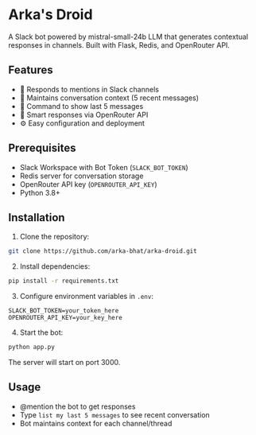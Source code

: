 # Arka's Droid

A Slack bot powered by mistral-small-24b LLM that generates contextual responses in channels. Built with Flask, Redis, and OpenRouter API.

## Features

-   🤖 Responds to mentions in Slack channels
-   💾 Maintains conversation context (5 recent messages)
-   📜 Command to show last 5 messages
-   🧠 Smart responses via OpenRouter API
-   ⚙️ Easy configuration and deployment

## Prerequisites

-   Slack Workspace with Bot Token (`SLACK_BOT_TOKEN`)
-   Redis server for conversation storage
-   OpenRouter API key (`OPENROUTER_API_KEY`)
-   Python 3.8+

## Installation

1. Clone the repository:

```bash
git clone https://github.com/arka-bhat/arka-droid.git
```

2. Install dependencies:

```bash
pip install -r requirements.txt
```

3. Configure environment variables in `.env`:

```env
SLACK_BOT_TOKEN=your_token_here
OPENROUTER_API_KEY=your_key_here
```

4. Start the bot:

```bash
python app.py
```

The server will start on port 3000.

## Usage

-   @mention the bot to get responses
-   Type `list my last 5 messages` to see recent conversation
-   Bot maintains context for each channel/thread
